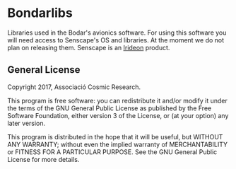 # Bondarlibs

Libraries used in the Bodar's avionics software. For using this software you will need access to Senscape's OS and libraries. At the moment we do not plan on releasing them. Senscape is an [Irideon](http://irideon.eu/) product.

## General License

Copyright 2017, Associació Cosmic Research.

This program is free software: you can redistribute it and/or modify
it under the terms of the GNU General Public License as published by
the Free Software Foundation, either version 3 of the License, or
(at your option) any later version.

This program is distributed in the hope that it will be useful,
but WITHOUT ANY WARRANTY; without even the implied warranty of
MERCHANTABILITY or FITNESS FOR A PARTICULAR PURPOSE.  See the
GNU General Public License for more details.
